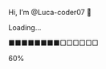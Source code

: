 Hi, I’m @Luca-coder07 👋

Loading...

■■■■■■■■□□□□□□

60%

<!---
Luca-coder07/Luca-coder07 is a ✨ special ✨ repository because its `README.md` (this file) appears on your GitHub profile.
You can click the Preview link to take a look at your changes.
--->
